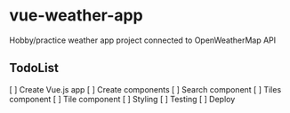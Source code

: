 # vue-weather-app

Hobby/practice weather app project connected to OpenWeatherMap API

## TodoList

[ ] Create Vue.js app
[ ] Create components
    [ ] Search component
    [ ] Tiles component
    [ ] Tile component
[ ] Styling
[ ] Testing
[ ] Deploy